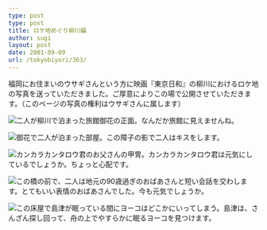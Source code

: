 ```yaml
---
type: post
type: post
title: ロケ地めぐり柳川編
author: sugi
layout: post
date: 2001-09-09
url: /tokyobiyori/363/
---
```

福岡にお住まいのウサギさんという方に映画『東京日和』の柳川におけるロケ地の写真を送っていただきました。ご厚意によりこの場で公開させていただきます。（このページの写真の権利はウサギさんに属します）

<div class="spacer">
</div>

[<img src="/images/tokyobiyori/yanagawa-thumb.jpg" class="alignleft" />][1]二人が柳川で泊まった旅館御花の正面。なんだか旅館に見えませんね。

<div class="spacer">
</div>

[<img src="/images/tokyobiyori/heya2-thumb.jpg" class="alignleft" />][2]御花で二人が泊まった部屋。この障子の影で二人はキスをします。

<div class="spacer">
</div>

[<img src="/images/tokyobiyori/heya3-thumb.jpg" class="alignleft" />][3]カンカラカンタロウ君のお父さんの甲冑。カンカラカンタロウ君は元気にしているでしょうか。ちょっと心配です。

<div class="spacer">
</div>

[<img src="/images/tokyobiyori/eiga4-thumb.jpg" class="alignleft" />][4]この橋の前で、二人は地元の90歳過ぎのおばあさんと短い会話を交わします。とてもいい表情のおばあさんでした。今も元気でしょうか。

<div class="spacer">
</div>

[<img src="/images/tokyobiyori/eiga6-thumb.jpg" class="alignleft" />][5]この床屋で島津が眠っている間にヨーコはどこかにいってしまう。島津は、さんざん探し回って、舟の上でやすらかに眠るヨーコを見つけます。

<div class="spacer">
</div>

 [1]: /images/tokyobiyori/yanagawa.jpg
 [2]: /images/tokyobiyori/heya2.jpg
 [3]: /images/tokyobiyori/heya3.jpg
 [4]: /images/tokyobiyori/eiga4.jpg
 [5]: /images/tokyobiyori/eiga6.jpg